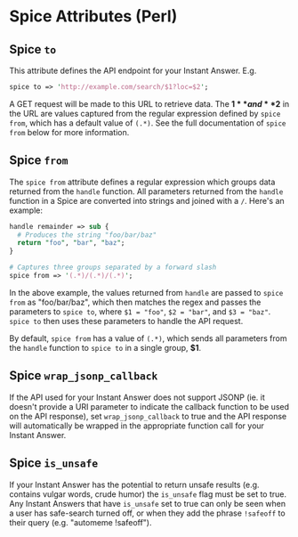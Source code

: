 # Spice Attributes (Perl)

## Spice `to`

This attribute defines the API endpoint for your Instant Answer. E.g.

```perl
spice to => 'http://example.com/search/$1?loc=$2';
```

A GET request will be made to this URL to retrieve data. The **$1** and **$2** in the URL are values captured from the regular expression defined by `spice from`, which has a default value of `(.*)`. See the full documentation of `spice from` below for more information.

## Spice `from`

The `spice from` attribute defines a regular expression which groups data returned from the `handle` function. All parameters returned from the `handle` function in a Spice are converted into strings and joined with a `/`. Here's an example:

```perl
handle remainder => sub {
  # Produces the string "foo/bar/baz"
  return "foo", "bar", "baz";
}

# Captures three groups separated by a forward slash
spice from => '(.*)/(.*)/(.*)';
```

In the above example, the values returned from `handle` are passed to `spice from` as "foo/bar/baz", which then matches the regex and passes the parameters to `spice to`, where `$1 = "foo"`, `$2 = "bar"`, and `$3 = "baz"`. `spice to` then uses these parameters to handle the API request.

By default, `spice from` has a value of `(.*)`, which sends all parameters from the `handle` function to `spice to` in a single group, **$1**.

## Spice `wrap_jsonp_callback`

If the API used for your Instant Answer does not support JSONP (ie. it doesn't provide a URI parameter to indicate the callback function to be used on the API response), set `wrap_jsonp_callback` to true and the API response will automatically be wrapped in the appropriate function call for your Instant Answer.

## Spice `is_unsafe`

If your Instant Answer has the potential to return unsafe results (e.g. contains vulgar words, crude humor) the `is_unsafe` flag must be set to true. Any Instant Answers that have `is_unsafe` set to true can only be seen when a user has safe-search turned off, or when they add the phrase `!safeoff` to their query (e.g. "automeme !safeoff").
